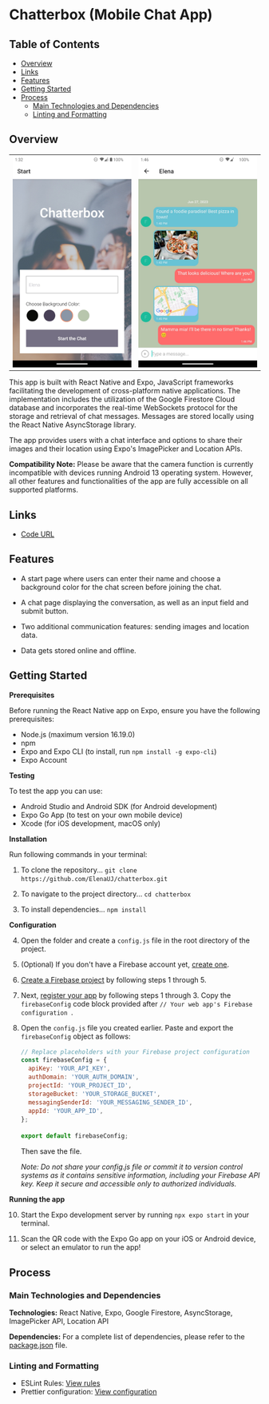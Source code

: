 # Chatterbox (Mobile Chat App)

## Table of Contents

- [Overview](#overview)
- [Links](#links)
- [Features](#features)
- [Getting Started](#getting-started)
- [Process](#process)
  - [Main Technologies and Dependencies](#main-technologies-and-dependencies)
  - [Linting and Formatting](#linting-and-formatting)

## Overview

<table>
  <tr>
    <td><img src="assets/screenshot_welcome.jpg"></td>
    <td><img src="assets/screenshot_chat.jpg"></td>
  </tr>
 </table>

This app is built with React Native and Expo, JavaScript frameworks facilitating the development of cross-platform native applications. The implementation includes the utilization of the Google Firestore Cloud database and incorporates the real-time WebSockets protocol for the storage and retrieval of chat messages. Messages are stored locally using the React Native AsyncStorage library.

The app provides users with a chat interface and options to share their images and their location using Expo's ImagePicker and Location APIs.

**Compatibility Note:** Please be aware that the camera function is currently incompatible with devices running Android 13 operating system. However, all other features and functionalities of the app are fully accessible on all supported platforms.

## Links

- [Code URL](https://github.com/ElenaUJ/chatterbox)

## Features

- A start page where users can enter their name and choose a background color for the chat screen before joining the chat.

- A chat page displaying the conversation, as well as an input field and submit button.

- Two additional communication features: sending images and location data.

- Data gets stored online and offline.

## Getting Started

**Prerequisites**

Before running the React Native app on Expo, ensure you have the following prerequisites:

- Node.js (maximum version 16.19.0)
- npm
- Expo and Expo CLI (to install, run `npm install -g expo-cli`)
- Expo Account

**Testing**

To test the app you can use:

- Android Studio and Android SDK (for Android development)
- Expo Go App (to test on your own mobile device)
- Xcode (for iOS development, macOS only)

**Installation**

Run following commands in your terminal:

1. To clone the repository...
   `git clone https://github.com/ElenaUJ/chatterbox.git`

2. To navigate to the project directory...
   `cd chatterbox`

3. To install dependencies...
   `npm install`

**Configuration**

4. Open the folder and create a `config.js` file in the root directory of the project.

5. (Optional) If you don't have a Firebase account yet, [create one](https://firebase.google.com/).

6. [Create a Firebase project](https://firebase.google.com/docs/web/setup#create-project) by following steps 1 through 5.

7. Next, [register your app](https://firebase.google.com/docs/web/setup#register-app) by following steps 1 through 3. Copy the `firebaseConfig` code block provided after `// Your web app's Firebase configuration `.

8. Open the `config.js` file you created earlier. Paste and export the `firebaseConfig` object as follows:

   ```javascript
   // Replace placeholders with your Firebase project configuration
   const firebaseConfig = {
     apiKey: 'YOUR_API_KEY',
     authDomain: 'YOUR_AUTH_DOMAIN',
     projectId: 'YOUR_PROJECT_ID',
     storageBucket: 'YOUR_STORAGE_BUCKET',
     messagingSenderId: 'YOUR_MESSAGING_SENDER_ID',
     appId: 'YOUR_APP_ID',
   };

   export default firebaseConfig;
   ```

   Then save the file.

   _Note: Do not share your config.js file or commit it to version control systems as it contains sensitive information, including your Firebase API key. Keep it secure and accessible only to authorized individuals._

**Running the app**

10. Start the Expo development server by running `npx expo start` in your terminal.

11. Scan the QR code with the Expo Go app on your iOS or Android device, or select an emulator to run the app!

## Process

### Main Technologies and Dependencies

**Technologies:** React Native, Expo, Google Firestore, AsyncStorage, ImagePicker API, Location API

**Dependencies:** For a complete list of dependencies, please refer to the [package.json](./package.json) file.

### Linting and Formatting

- ESLint Rules: [View rules](https://github.com/mydea/simple-pokedex-app/blob/master/.eslintrc)
- Prettier configuration: [View configuration](https://stackoverflow.com/questions/55430906/prettier-single-quote-for-javascript-and-json-double-quote-for-html-sass-and-c)
